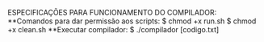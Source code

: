 ESPECIFICAÇÕES PARA FUNCIONAMENTO DO COMPILADOR:
**Comandos para dar permissão aos scripts:
$ chmod +x run.sh
$ chmod +x clean.sh
**Executar compilador:
$ ./compilador [codigo.txt]